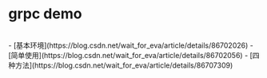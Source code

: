 # grpc demo
</br>
- [基本环境](https://blog.csdn.net/wait_for_eva/article/details/86702026)
- [简单使用](https://blog.csdn.net/wait_for_eva/article/details/86702056)
- [四种方法](https://blog.csdn.net/wait_for_eva/article/details/86707309)